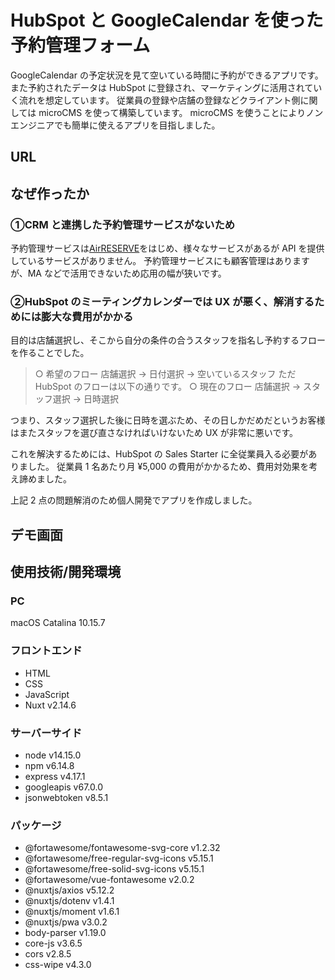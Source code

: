 # HubSpot と GoogleCalendar を使った予約管理フォーム

GoogleCalendar の予定状況を見て空いている時間に予約ができるアプリです。
また予約されたデータは HubSpot に登録され、マーケティングに活用されていく流れを想定しています。
従業員の登録や店舗の登録などクライアント側に関しては microCMS を使って構築しています。
microCMS を使うことによりノンエンジニアでも簡単に使えるアプリを目指しました。

## URL

## なぜ作ったか

### ①CRM と連携した予約管理サービスがないため

予約管理サービスは[AirRESERVE](https://airregi.jp/reserve/)をはじめ、様々なサービスがあるが API を提供しているサービスがありません。
予約管理サービスにも顧客管理はありますが、MA などで活用できないため応用の幅が狭いです。

### ②HubSpot のミーティングカレンダーでは UX が悪く、解消するためには膨大な費用がかかる

目的は店舗選択し、そこから自分の条件の合うスタッフを指名し予約するフローを作ることでした。

> ○ 希望のフロー
> 店舗選択 → 日付選択 → 空いているスタッフ
> ただ HubSpot のフローは以下の通りです。
> ○ 現在のフロー
> 店舗選択 → スタッフ選択 → 日時選択

つまり、スタッフ選択した後に日時を選ぶため、その日しかだめだというお客様はまたスタッフを選び直さなければいけないため UX が非常に悪いです。

これを解決するためには、HubSpot の Sales Starter に全従業員入る必要がありました。
従業員 1 名あたり月 ¥5,000 の費用がかかるため、費用対効果を考え諦めました。

上記 2 点の問題解消のため個人開発でアプリを作成しました。

## デモ画面

## 使用技術/開発環境

### PC

macOS Catalina 10.15.7

### フロントエンド

-   HTML
-   CSS
-   JavaScript
-   Nuxt v2.14.6

### サーバーサイド

-   node v14.15.0
-   npm v6.14.8
-   express v4.17.1
-   googleapis v67.0.0
-   jsonwebtoken v8.5.1

### パッケージ

-   @fortawesome/fontawesome-svg-core v1.2.32
-   @fortawesome/free-regular-svg-icons v5.15.1
-   @fortawesome/free-solid-svg-icons v5.15.1
-   @fortawesome/vue-fontawesome v2.0.2
-   @nuxtjs/axios v5.12.2
-   @nuxtjs/dotenv v1.4.1
-   @nuxtjs/moment v1.6.1
-   @nuxtjs/pwa v3.0.2
-   body-parser v1.19.0
-   core-js v3.6.5
-   cors v2.8.5
-   css-wipe v4.3.0
